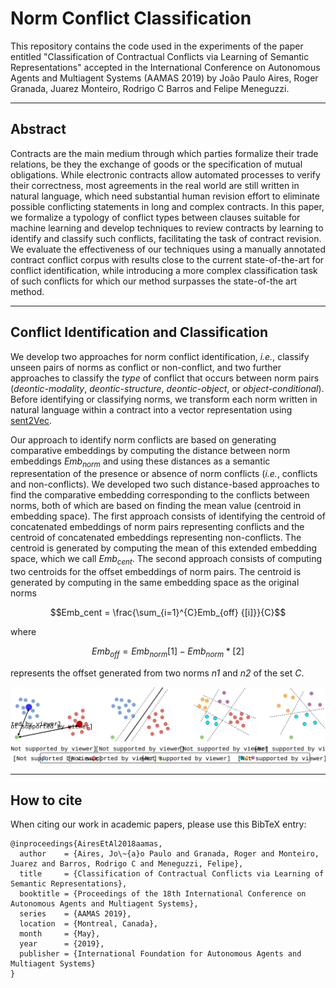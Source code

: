 # Norm Conflict Classification

This repository contains the code used in the experiments of the paper entitled "Classification of Contractual Conflicts via Learning of Semantic Representations" accepted in the International Conference on Autonomous Agents and Multiagent Systems (AAMAS 2019) by João Paulo Aires, Roger Granada, Juarez Monteiro, Rodrigo C Barros and Felipe Meneguzzi.


---
## Abstract

Contracts are the main medium through which parties formalize their trade relations, be they the exchange of goods or the specification of mutual obligations. While electronic contracts allow automated processes to verify their correctness, most agreements in the real world are still written in natural language, which need substantial human revision effort to eliminate possible conflicting statements in long and complex contracts. In this paper, we formalize a typology of conflict types between clauses suitable for machine learning and develop techniques to review contracts by learning to identify and classify such conflicts, facilitating the task of contract revision. We evaluate the effectiveness of our techniques using a manually annotated contract conflict corpus with results close to the current state-of-the-art for conflict identification, while introducing a more complex classification task of such conflicts for which our method surpasses the state-of-the art method.

---
## Conflict Identification and Classification

We develop two approaches for norm conflict identification, *i.e.*, classify unseen pairs of norms as conflict or non-conflict, and two further approaches to classify the *type* of conflict that occurs between norm pairs (*deontic-modality*, *deontic-structure*, *deontic-object*, or *object-conditional*). Before identifying or classifying norms, we transform each norm written in natural language within a contract into a vector representation using [sent2Vec](https://github.com/epfml/sent2vec). 


Our approach to identify norm conflicts are based on generating comparative embeddings by computing the distance between norm embeddings *Emb<sub>norm</sub>* and using these distances as a semantic representation of the presence or absence of norm conflicts (*i.e.*, conflicts and non-conflicts). We developed two such distance-based approaches to find the comparative embedding corresponding to the conflicts between norms, both of which are based on finding the mean value (centroid in embedding space). The first approach consists of identifying the centroid of concatenated embeddings of norm pairs representing conflicts and the centroid of concatenated embeddings representing non-conflicts. The centroid is generated by computing the mean of this extended embedding space, which we call *Emb<sub>cent</sub>*. The second approach consists of computing two centroids for the offset embeddings of norm pairs. 
The centroid is generated by computing in the same embedding space as the original norms 

$$Emb_cent = \frac{\sum_{i=1}^{C}Emb_{off} {[i]}}{C}$$

where 

$$Emb_{off} = Emb_{norm}[1] - Emb_{norm}*[2]$$

represents the offset generated from two norms *n1* and *n2* of the set *C*. 



[image]: docs/distance.svg "Approaches using binary classification (a) and (b) and multiclass classification (c) and (d)."
![Alt text][image]


---
## How to cite

When citing our work in academic papers, please use this BibTeX entry:

```
@inproceedings{AiresEtAl2018aamas,
  author    = {Aires, Jo\~{a}o Paulo and Granada, Roger and Monteiro, Juarez and Barros, Rodrigo C and Meneguzzi, Felipe},
  title     = {Classification of Contractual Conflicts via Learning of Semantic Representations},
  booktitle = {Proceedings of the 18th International Conference on Autonomous Agents and Multiagent Systems},
  series    = {AAMAS 2019},
  location  = {Montreal, Canada},
  month     = {May},
  year      = {2019},
  publisher = {International Foundation for Autonomous Agents and Multiagent Systems}
}
```
